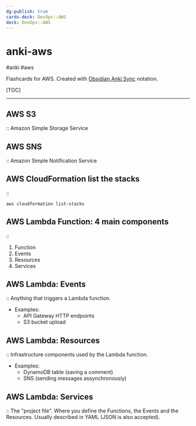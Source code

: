 ```yaml
---
dg-publish: true
cards-deck: DevOps::AWS
deck: DevOps::AWS
---
```

# anki-aws

#anki #aws

Flashcards for AWS. Created with [Obsidian Anki Sync](https://github.com/debanjandhar12/Obsidian-Anki-Sync) notation.

[TOC]

---

<!-- basicblock-start oid="ObsY4yApwEghuYjoVMOAmPH7" -->
## AWS S3
::
Amazon Simple Storage Service
<!-- basicblock-end -->


<!-- basicblock-start oid="ObsOM3IWrrFy4NVd4qNciJyI" -->
## AWS SNS
::
Amazon Simple Notification Service
<!-- basicblock-end -->


<!-- basicblock-start oid="ObsSUVn0Y3f3xZg4QgvHPBj1" -->
## AWS CloudFormation list the stacks
::
```shell
aws cloudformation list-stacks
```
<!-- basicblock-end -->


<!-- basicblock-start oid="ObsLaJrtBNxyvNQWIG2zrEiL" -->
## AWS Lambda Function: 4 main components
::
1. Function
2. Events
3. Resources
4. Services
<!-- basicblock-end -->


<!-- basicblock-start oid="ObsQUn4w2p9wu86fGf7Om9fA" -->
## AWS Lambda: Events
::
Anything that triggers a Lambda function.

- Examples:
    - API Gateway HTTP endpoints
    - S3 bucket upload
<!-- basicblock-end -->


<!-- basicblock-start oid="ObsUUGfhzVltjJM53GZoCRDn" -->
## AWS Lambda: Resources
::
Infrastructure components used by the Lambda function.

- Examples:
    - DynamoDB table (saving a comment)
    - SNS (sending messages assynchronously)
<!-- basicblock-end -->


<!-- basicblock-start oid="Obsh3Max668bMcaPXnmWwOqG" -->
## AWS Lambda: Services
::
The "project file". Where you define the Functions, the Events and the Resources.
Usually described in YAML (JSON is also accepted).
<!-- basicblock-end -->
